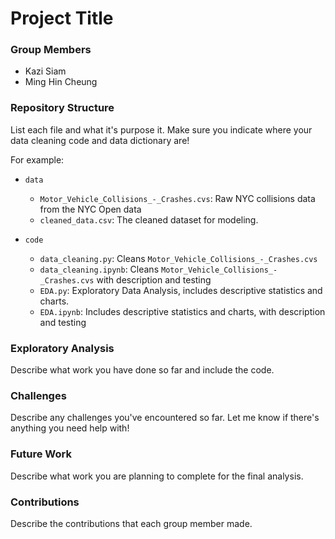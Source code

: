 # Project Title

### Group Members
- Kazi Siam
- Ming Hin Cheung

### Repository Structure
List each file and what it's purpose it. Make sure you indicate where your data cleaning code and data dictionary are! 

For example:
- `data`
  - `Motor_Vehicle_Collisions_-_Crashes.cvs`: Raw NYC collisions data from the NYC Open data
  - `cleaned_data.csv`: The cleaned dataset for modeling.

- `code`
  - `data_cleaning.py`: Cleans `Motor_Vehicle_Collisions_-_Crashes.cvs`
  - `data_cleaning.ipynb`: Cleans `Motor_Vehicle_Collisions_-_Crashes.cvs` with description and testing
  - `EDA.py`: Exploratory Data Analysis, includes descriptive statistics and charts. 
  - `EDA.ipynb`: Includes descriptive statistics and charts, with description and testing

### Exploratory Analysis
Describe what work you have done so far and include the code. 

### Challenges
Describe any challenges you've encountered so far. Let me know if there's anything you need help with!

### Future Work
Describe what work you are planning to complete for the final analysis.

### Contributions
Describe the contributions that each group member made.

